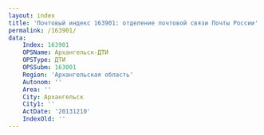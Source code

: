 ```yaml
---
layout: index
title: 'Почтовый индекс 163901: отделение почтовой связи Почты России'
permalink: /163901/
data:
    Index: 163901
    OPSName: Архангельск-ДТИ
    OPSType: ДТИ
    OPSSubm: 163001
    Region: 'Архангельская область'
    Autonom: ''
    Area: ''
    City: Архангельск
    City1: ''
    ActDate: '20131210'
    IndexOld: ''
---
```

